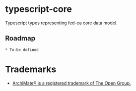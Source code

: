 # typescript-core
Typescript types representing fed-ea core data model.

## Roadmap
	* To-be defined

# Trademarks
* [ArchiMate® is a registered trademark of The Open Group.](https://www.opengroup.org/archimate-forum/archimate-overview)